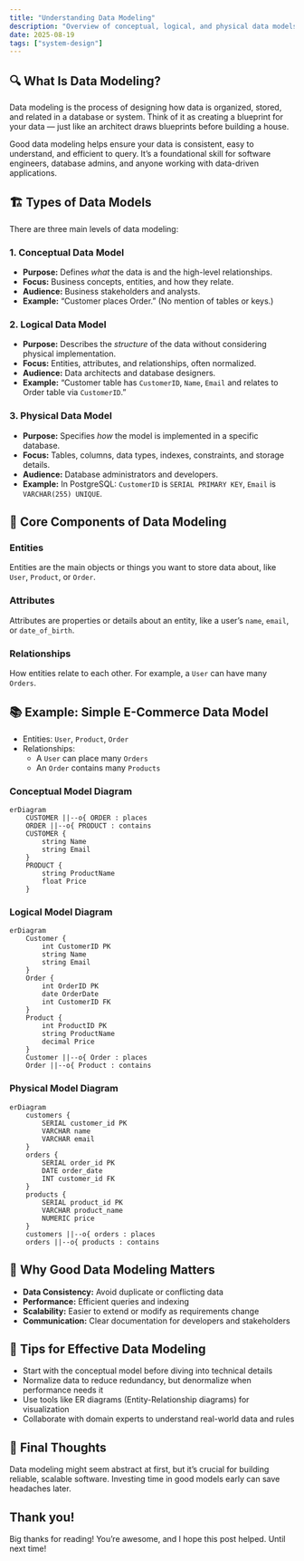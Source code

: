 ```yaml
---
title: "Understanding Data Modeling"
description: "Overview of conceptual, logical, and physical data models with examples and diagrams to guide database design from abstract ideas to implementation."
date: 2025-08-19
tags: ["system-design"]
---
```


## 🔍 What Is Data Modeling?

Data modeling is the process of designing how data is organized, stored, and related in a database or system. Think of it as creating a blueprint for your data — just like an architect draws blueprints before building a house.

Good data modeling helps ensure your data is consistent, easy to understand, and efficient to query. It’s a foundational skill for software engineers, database admins, and anyone working with data-driven applications.

## 🏗️ Types of Data Models

There are three main levels of data modeling:

### 1. Conceptual Data Model
- **Purpose:** Defines *what* the data is and the high-level relationships.  
- **Focus:** Business concepts, entities, and how they relate.  
- **Audience:** Business stakeholders and analysts.  
- **Example:** “Customer places Order.” (No mention of tables or keys.)

### 2. Logical Data Model
- **Purpose:** Describes the *structure* of the data without considering physical implementation.  
- **Focus:** Entities, attributes, and relationships, often normalized.  
- **Audience:** Data architects and database designers.  
- **Example:** “Customer table has `CustomerID`, `Name`, `Email` and relates to Order table via `CustomerID`.”

### 3. Physical Data Model
- **Purpose:** Specifies *how* the model is implemented in a specific database.  
- **Focus:** Tables, columns, data types, indexes, constraints, and storage details.  
- **Audience:** Database administrators and developers.  
- **Example:** In PostgreSQL: `CustomerID` is `SERIAL PRIMARY KEY`, `Email` is `VARCHAR(255) UNIQUE`.

## 🧩 Core Components of Data Modeling

### Entities

Entities are the main objects or things you want to store data about, like `User`, `Product`, or `Order`.

### Attributes

Attributes are properties or details about an entity, like a user’s `name`, `email`, or `date_of_birth`.

### Relationships

How entities relate to each other. For example, a `User` can have many `Orders`.

## 📚 Example: Simple E-Commerce Data Model

- Entities: `User`, `Product`, `Order`  
- Relationships:  
  - A `User` can place many `Orders`  
  - An `Order` contains many `Products`

### Conceptual Model Diagram

```mermaid
erDiagram
    CUSTOMER ||--o{ ORDER : places
    ORDER ||--o{ PRODUCT : contains
    CUSTOMER {
        string Name
        string Email
    }
    PRODUCT {
        string ProductName
        float Price
    }

```

### Logical Model Diagram

```mermaid
erDiagram
    Customer {
        int CustomerID PK
        string Name
        string Email
    }
    Order {
        int OrderID PK
        date OrderDate
        int CustomerID FK
    }
    Product {
        int ProductID PK
        string ProductName
        decimal Price
    }
    Customer ||--o{ Order : places
    Order ||--o{ Product : contains
```

### Physical Model Diagram

```mermaid
erDiagram
    customers {
        SERIAL customer_id PK
        VARCHAR name
        VARCHAR email
    }
    orders {
        SERIAL order_id PK
        DATE order_date
        INT customer_id FK
    }
    products {
        SERIAL product_id PK
        VARCHAR product_name
        NUMERIC price
    }
    customers ||--o{ orders : places
    orders ||--o{ products : contains
```

## 🎯 Why Good Data Modeling Matters

- **Data Consistency:** Avoid duplicate or conflicting data  
- **Performance:** Efficient queries and indexing  
- **Scalability:** Easier to extend or modify as requirements change  
- **Communication:** Clear documentation for developers and stakeholders

## 🔧 Tips for Effective Data Modeling

- Start with the conceptual model before diving into technical details  
- Normalize data to reduce redundancy, but denormalize when performance needs it  
- Use tools like ER diagrams (Entity-Relationship diagrams) for visualization  
- Collaborate with domain experts to understand real-world data and rules

## 🎯 Final Thoughts

Data modeling might seem abstract at first, but it’s crucial for building reliable, scalable software. Investing time in good models early can save headaches later.

## Thank you!
Big thanks for reading! You’re awesome, and I hope this post helped. Until next time!
